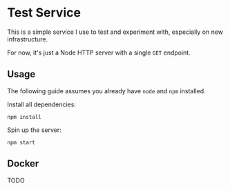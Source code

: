 Test Service
============

This is a simple service I use to test and experiment with, especially on new infrastructure.

For now, it's just a Node HTTP server with a single `GET` endpoint.

Usage
-----

The following guide assumes you already have `node` and `npm` installed.

Install all dependencies:

```
npm install
```

Spin up the server:

```
npm start
```

Docker
------

TODO
